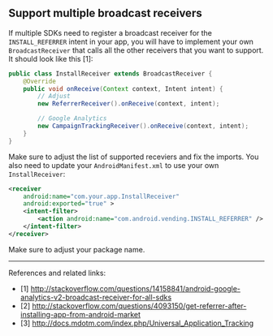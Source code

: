 ## Support multiple broadcast receivers

If multiple SDKs need to register a broadcast receiver for the
`INSTALL_REFERRER` intent in your app, you will have to implement your own
`BroadcastReceiver` that calls all the other receivers that you want to
support. It should look like this [1]:
```java
public class InstallReceiver extends BroadcastReceiver {
    @Override
    public void onReceive(Context context, Intent intent) {
        // Adjust
        new ReferrerReceiver().onReceive(context, intent);

        // Google Analytics
        new CampaignTrackingReceiver().onReceive(context, intent);
    }
}
```

Make sure to adjust the list of supported receviers and fix the imports. You
also need to update your `AndroidManifest.xml` to use your own
`InstallReceiver`:
```xml
<receiver
    android:name="com.your.app.InstallReceiver"
    android:exported="true" >
    <intent-filter>
        <action android:name="com.android.vending.INSTALL_REFERRER" />
    </intent-filter>
</receiver>
```

Make sure to adjust your package name.

---

References and related links:

- [1] http://stackoverflow.com/questions/14158841/android-google-analytics-v2-broadcast-receiver-for-all-sdks
- [2] http://stackoverflow.com/questions/4093150/get-referrer-after-installing-app-from-android-market
- [3] http://docs.mdotm.com/index.php/Universal_Application_Tracking
